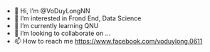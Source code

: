 - 👋 Hi, I’m @VoDuyLongNN
- 👀 I’m interested in Frond End, Data Science
- 🌱 I’m currently learning QNU
- 💞️ I’m looking to collaborate on ...
- 📫 How to reach me https://www.facebook.com/voduylong.0611

<!---
VoDuyLongNN/VoDuyLongNN is a ✨ special ✨ repository because its `README.md` (this file) appears on your GitHub profile.
You can click the Preview link to take a look at your changes.
--->
